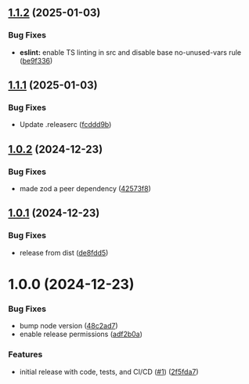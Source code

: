 ## [1.1.2](https://github.com/samueljacobs98/amadaius/compare/v1.1.1...v1.1.2) (2025-01-03)


### Bug Fixes

* **eslint:** enable TS linting in src and disable base no-unused-vars rule ([be9f336](https://github.com/samueljacobs98/amadaius/commit/be9f336c901b1de32c8399f8906c1249ffd031df))

## [1.1.1](https://github.com/samueljacobs98/amadaius/compare/v1.1.0...v1.1.1) (2025-01-03)


### Bug Fixes

* Update .releaserc ([fcddd9b](https://github.com/samueljacobs98/amadaius/commit/fcddd9b851d429f44a876534c7fe03291dfb2600))

## [1.0.2](https://github.com/samueljacobs98/amadaius/compare/v1.0.1...v1.0.2) (2024-12-23)


### Bug Fixes

* made zod a peer dependency ([42573f8](https://github.com/samueljacobs98/amadaius/commit/42573f838bbeac14a13c3c0820fcffab252e8150))

## [1.0.1](https://github.com/samueljacobs98/amadaius/compare/v1.0.0...v1.0.1) (2024-12-23)


### Bug Fixes

* release from dist ([de8fdd5](https://github.com/samueljacobs98/amadaius/commit/de8fdd5d366393ddc3ea944ebe39c2831b5d8321))

# 1.0.0 (2024-12-23)


### Bug Fixes

* bump node version ([48c2ad7](https://github.com/samueljacobs98/amadaius/commit/48c2ad7312d6856a818e1ea5143429e971e3d3e7))
* enable release permissions ([adf2b0a](https://github.com/samueljacobs98/amadaius/commit/adf2b0a2fe1384cf9fcaa50f8169a52e6d3d6b8a))


### Features

* initial release with code, tests, and CI/CD ([#1](https://github.com/samueljacobs98/amadaius/issues/1)) ([2f5fda7](https://github.com/samueljacobs98/amadaius/commit/2f5fda73f6483821e51c97b4326b54dcbaeb9502))
